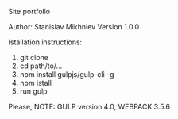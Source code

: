 Site portfolio

Author: Stanislav Mikhniev Version 1.0.0

Istallation instructions:
1. git clone
2. cd path/to/...
3. npm install gulpjs/gulp-cli -g
4. npm istall 
5. run gulp

Please, NOTE: GULP version 4.0, WEBPACK 3.5.6